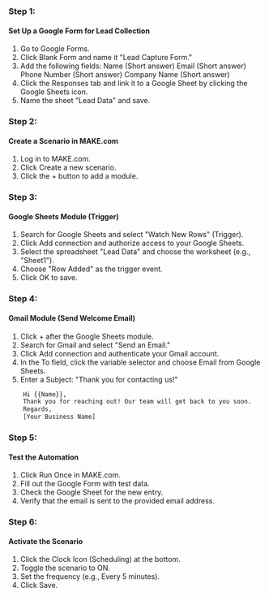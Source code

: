 ### Step 1: 
#### Set Up a Google Form for Lead Collection
1. Go to Google Forms.
2. Click Blank Form and name it "Lead Capture Form."
3. Add the following fields:
	Name (Short answer)
	Email (Short answer)
	Phone Number (Short answer)
	Company Name (Short answer)
4. Click the Responses tab and link it to a Google Sheet by clicking the Google Sheets icon.
5. Name the sheet "Lead Data" and save.

### Step 2:
#### Create a Scenario in MAKE.com

1. Log in to MAKE.com.
2. Click Create a new scenario.
3. Click the + button to add a module.

### Step 3: 
#### Google Sheets Module (Trigger)

1. Search for Google Sheets and select "Watch New Rows" (Trigger).
2. Click Add connection and authorize access to your Google Sheets.
3. Select the spreadsheet "Lead Data" and choose the worksheet 
(e.g., "Sheet1").
4. Choose "Row Added" as the trigger event.
5. Click OK to save.

### Step 4: 
#### Gmail Module (Send Welcome Email)

1. Click + after the Google Sheets module.
2. Search for Gmail and select "Send an Email."
3. Click Add connection and authenticate your Gmail account.
4. In the To field, click the variable selector and choose Email from Google Sheets.
5. Enter a Subject: "Thank you for contacting us!"

```html
	Hi {{Name}},  
	Thank you for reaching out! Our team will get back to you soon.  
	Regards,  
	[Your Business Name]
```


### Step 5: 
#### Test the Automation

1. Click Run Once in MAKE.com.
2. Fill out the Google Form with test data.
3. Check the Google Sheet for the new entry.
4. Verify that the email is sent to the provided email address.

### Step 6: 
#### Activate the Scenario

1. Click the Clock Icon (Scheduling) at the bottom.
2. Toggle the scenario to ON.
3. Set the frequency (e.g., Every 5 minutes).
4. Click Save.
